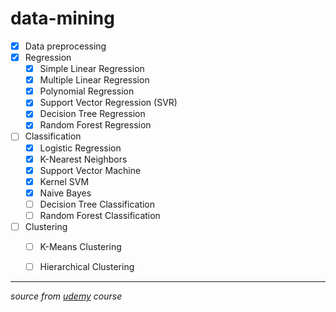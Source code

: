 # data-mining
- [x] Data preprocessing
- [x] Regression
  - [x] Simple Linear Regression
  - [x] Multiple Linear Regression
  - [x] Polynomial Regression
  - [x] Support Vector Regression (SVR)
  - [x] Decision Tree Regression
  - [x] Random Forest Regression
- [ ] Classification
  - [x] Logistic Regression
  - [x] K-Nearest Neighbors
  - [x] Support Vector Machine
  - [x] Kernel SVM
  - [x] Naive Bayes
  - [ ] Decision Tree Classification
  - [ ] Random Forest Classification
- [ ] Clustering
  - [ ] K-Means Clustering
  - [ ] Hierarchical Clustering


---
*source from [udemy](https://www.udemy.com/machinelearning/learn/v4/content) course*